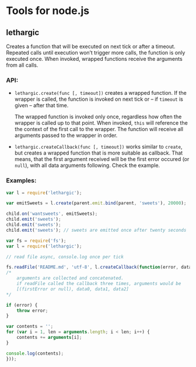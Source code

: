Tools for node.js
=================

lethargic
---------

Creates a function that will be executed on next tick or after a timeout.
Repeated calls until execution won’t trigger more calls, the function is only
executed once. When invoked, wrapped functions receive the arguments from all
calls.

### API:

  * `lethargic.create(func [, timeout])` creates a wrapped function. If the
    wrapper is called, the function is invoked on next tick or – if `timeout`
    is given – after that time.

    The wrapped function is invoked only once, regardless how often the wrapper
    is called up to that point. When invoked, `this` will reference the the
    context of the first call to the wrapper. The function will receive all
    arguments passed to the wrapper in order.

  * `lethargic.createCallback(func [, timeout])` works similar to `create`, but
    creates a wrapped function that is more suitable as callback. That means,
    that the first argument received will be the first error occured (or
    `null`), with all data arguments following. Check the example.


### Examples:

~~~js
var l = require('lethargic');

var emitSweets = l.create(parent.emit.bind(parent, 'sweets'), 20000);

child.on('wantsweets', emitSweets);
child.emit('sweets');
child.emit('sweets');
child.emit('sweets'); // sweets are emitted once after twenty seconds
~~~

~~~js
var fs = require('fs');
var l = require('lethargic');

// read file async, console.log once per tick

fs.readFile('README.md', 'utf-8', l.createCallback(function(error, data) {
/*
    arguments are collected and concatenated.
    if readFile called the callback three times, arguments would be
    [(firstError or null), data0, data1, data2]
*/

if (error) {
    throw error;
}

var contents = '';
for (var i = 1, len = arguments.length; i < len; i++) {
    contents += arguments[i];
}

console.log(contents);
}));
~~~
